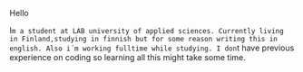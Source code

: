Hello

I`m a student at LAB university of applied sciences. Currently living in Finland,studying in finnish but for some reason writing this in english.
Also i´m working fulltime while studying.
I don`t have previous experience on coding so learning all this might take some time.


